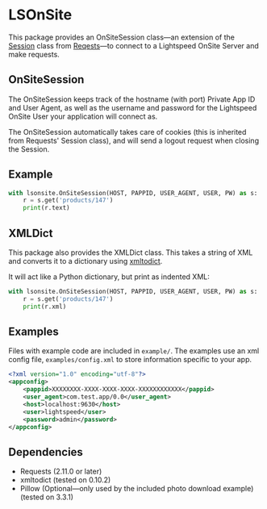 # LSOnSite

This package provides an OnSiteSession class—an extension of the [Session](http://docs.python-requests.org/en/master/user/advanced/#session-objects) class from [Reqests](http://docs.python-requests.org/en/master/)—to connect to a Lightspeed OnSite Server and make requests.


## OnSiteSession

The OnSiteSession keeps track of the hostname (with port) Private App ID and User Agent, as well as the username and password for the Lightspeed OnSite User your application will connect as.

The OnSiteSession automatically takes care of cookies (this is inherited from Requests' Session class), and will send a logout request when closing the Session.


## Example

```python
with lsonsite.OnSiteSession(HOST, PAPPID, USER_AGENT, USER, PW) as s:
    r = s.get('products/147')
    print(r.text)
```

## XMLDict

This package also provides the XMLDict class. This takes a string of XML and converts it to a dictionary using [xmltodict](https://github.com/martinblech/xmltodict).

It will act like a Python dictionary, but print as indented XML:

```python
with lsonsite.OnSiteSession(HOST, PAPPID, USER_AGENT, USER, PW) as s:
    r = s.get('products/147')
    print(r.xml)
```

## Examples

Files with example code are included in `example/`. The examples use an xml config file, `examples/config.xml` to store information specific to your app.

```xml
<?xml version="1.0" encoding="utf-8"?>
<appconfig>
    <pappid>XXXXXXXX-XXXX-XXXX-XXXX-XXXXXXXXXXXX</pappid>
    <user_agent>com.test.app/0.0</user_agent>
    <host>localhost:9630</host>
    <user>lightspeed</user>
    <password>admin</password>
</appconfig>

```

## Dependencies

- Requests (2.11.0 or later)
- xmltodict (tested on 0.10.2)
- Pillow (Optional—only used by the included photo download example) (tested on 3.3.1)
